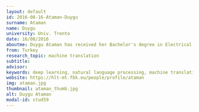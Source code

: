 ```yaml
---
layout: default 
id: 2016-08-16-Ataman-Duygu
surname: Ataman
name: Duygu
university: Univ. Trento
date: 16/08/2016
aboutme: Duygu Ataman has received her Bachelor's degree in Electrical and Electronics Engineering at Middle East Technical University, Turkey in 2013 and her Master's degree in Embedded Systems and Multimedia at KU Leuven, Belgium in 2015. During her studies she was a research intern at CVUT in Prague, Czech Republic in 2011 and UCLouvain, Belgium in 2012. She is a first year PhD student at University of Trento, Italy in Information Technology and Computer Science and her research is collaborated by Fondazione Bruno Kessler. Her research is based on using multilingual distributional semantics and novel computational architectures to model generalization from monolingual corpora in neural machine translation.
from: Turkey
research_topic: machine translation
subtitle: 
advisor: 
keywords: deep learning, natural language processing, machine translation 
website: https://hlt-mt.fbk.eu/people/profile/ataman
img: ataman.jpg
thumbnail: ataman_thumb.jpg
alt: Duygu Ataman
modal-id: stud59
---
```

